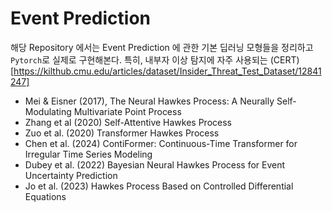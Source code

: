 # Event Prediction


해당 Repository 에서는 Event Prediction 에 관한 기본 딥러닝 모형들을 정리하고 `Pytorch`로 실제로 구현해본다. 특히, 내부자 이상 탐지에 자주 사용되는 (CERT)[https://kilthub.cmu.edu/articles/dataset/Insider_Threat_Test_Dataset/12841247] 

- Mei & Eisner (2017), The Neural Hawkes Process: A Neurally Self-Modulating Multivariate Point Process
- Zhang et al (2020) Self-Attentive Hawkes Process
- Zuo et al. (2020) Transformer Hawkes Process
- Chen et al. (2024) ContiFormer: Continuous-Time Transformer for Irregular Time Series Modeling
- Dubey et al. (2022) Bayesian Neural Hawkes Process for Event Uncertainty Prediction
- Jo et al. (2023) Hawkes Process Based on Controlled Differential Equations
